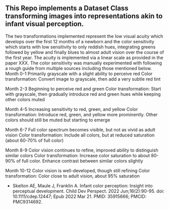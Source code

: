 This Repo implements a Dataset Class transforming images into representations akin to infant visual perception. 
---
The two transformations implemented represent the low visual acuity which develops over the first 12 months of a newborn and the color sensitivity which starts with low sensitivity to only reddish hues, integrating greens followed by yellow and finally blues to almost adult vision over the course of the first year. 
The acuity is implemented via a linear scale as provided in the paper XXX. 
The color sensitivity was manually experimented with following a rough guide from multiple sources including those mentioned below. 
Month 0-1
    Primarily grayscale with a slight ability to perceive red
    Color transformation: Convert image to grayscale, then add a very subtle red tint

Month 2-3
    Beginning to perceive red and green
    Color transformation: Start with grayscale, then gradually introduce red and green hues while keeping other colors muted

Month 4-5
    Increasing sensitivity to red, green, and yellow
    Color transformation: Introduce red, green, and yellow more prominently. Other colors should still be muted but starting to emerge

Month 6-7
    Full color spectrum becomes visible, but not as vivid as adult vision
    Color transformation: Include all colors, but at reduced saturation (about 60-70% of full color)

Month 8-9
    Color vision continues to refine, improved ability to distinguish similar colors
    Color transformation: Increase color saturation to about 80-90% of full color. Enhance contrast between similar colors slightly

Month 10-12
    Color vision is well-developed, though still refining
    Color transformation: Color close to adult vision, about 95% saturation



- Skelton AE, Maule J, Franklin A. Infant color perception: Insight into perceptual development. Child Dev Perspect. 2022 Jun;16(2):90-95. doi: 10.1111/cdep.12447; Epub 2022 Mar 21. PMID: 35915666; PMCID: PMC9314692.



